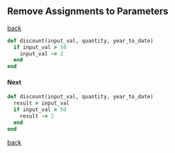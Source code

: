 ## Remove Assignments to Parameters
[back](https://github.com/manelromero/refactoring/blob/master/README.md)
```ruby
def discount(input_val, quantity, year_to_date)
  if input_val > 50
    input_val -= 2
  end
end
```
#### Next
```ruby
def discount(input_val, quantity, year_to_date)
  result = input_val
  if input_val > 50
    result -= 2
  end
end
```
[back](https://github.com/manelromero/refactoring/blob/master/README.md)
